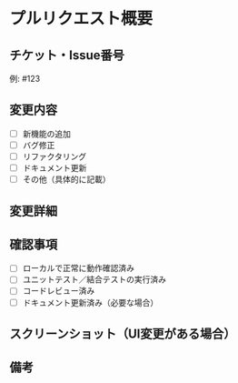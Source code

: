 # プルリクエスト概要
<!-- 何を変更したのか、なぜ変更したのかを簡潔に記載してください -->

## チケット・Issue番号
<!-- 関連するIssueやチケットの番号を記載してください -->
例: #123

## 変更内容
- [ ] 新機能の追加
- [ ] バグ修正
- [ ] リファクタリング
- [ ] ドキュメント更新
- [ ] その他（具体的に記載）

## 変更詳細
<!-- 変更点の詳細や補足があれば記載 -->

## 確認事項
- [ ] ローカルで正常に動作確認済み
- [ ] ユニットテスト／結合テストの実行済み
- [ ] コードレビュー済み
- [ ] ドキュメント更新済み（必要な場合）

## スクリーンショット（UI変更がある場合）
<!-- Before / Afterのスクリーンショットを貼る -->

## 備考
<!-- その他伝えたいことがあれば記載 -->

